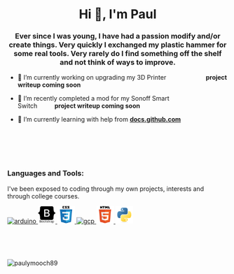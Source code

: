 <h1 align="center">Hi 👋, I'm Paul</h1>
<h3 align="center">Ever since I was young, I have had a passion modify and/or create things. Very quickly I exchanged my plastic hammer for some real tools. Very rarely do I find something off the shelf and not think of ways to improve.</h3>


- 🔭 I’m currently working on upgrading my 3D Printer                       **project writeup coming soon**

- 🔭 I’m recently completed a mod for my Sonoff Smart Switch          **project writeup coming soon**

- 🌱 I’m currently learning with help from   <a href="https://docs.github.com/" target="_blank"> **docs.github.com** </a>

<br><br><br><br>

<h3 align="left">Languages and Tools:</h3>
<p align="left"> I've been exposed to coding through my own projects, interests and through college courses.</p>
<p align="left"> <a href="https://www.arduino.cc/" target="_blank" rel="noreferrer"> <img src="https://cdn.worldvectorlogo.com/logos/arduino-1.svg" alt="arduino" width="40" height="40"/> </a> <a href="https://getbootstrap.com" target="_blank" rel="noreferrer"> <img src="https://raw.githubusercontent.com/devicons/devicon/master/icons/bootstrap/bootstrap-plain-wordmark.svg" alt="bootstrap" width="40" height="40"/> </a> <a href="https://www.w3schools.com/css/" target="_blank" rel="noreferrer"> <img src="https://raw.githubusercontent.com/devicons/devicon/master/icons/css3/css3-original-wordmark.svg" alt="css3" width="40" height="40"/> </a> <a href="https://cloud.google.com" target="_blank" rel="noreferrer"> <img src="https://www.vectorlogo.zone/logos/google_cloud/google_cloud-icon.svg" alt="gcp" width="40" height="40"/> </a> <a href="https://www.w3.org/html/" target="_blank" rel="noreferrer"> <img src="https://raw.githubusercontent.com/devicons/devicon/master/icons/html5/html5-original-wordmark.svg" alt="html5" width="40" height="40"/> </a> <a href="https://www.python.org" target="_blank" rel="noreferrer"> <img src="https://raw.githubusercontent.com/devicons/devicon/master/icons/python/python-original.svg" alt="python" width="40" height="40"/> </a> </p>

<br><br><br>
<p align="left"> <img src="https://komarev.com/ghpvc/?username=paulymooch89&label=Profile%20views&color=0e75b6&style=flat" alt="paulymooch89" /> </p>

<!--
### Hi there 👋

**PaulyMooch89/PaulyMooch89** is a ✨ _special_ ✨ repository because its `README.md` (this file) appears on your GitHub profile.

Here are some ideas to get you started:

- 🔭 I’m currently working on ...
- 🌱 I’m currently learning ...
- 👯 I’m looking to collaborate on ...
- 🤔 I’m looking for help with ...
- 💬 Ask me about ...
- 📫 How to reach me: ...
- 😄 Pronouns: ...
- ⚡ Fun fact: ...
-->
